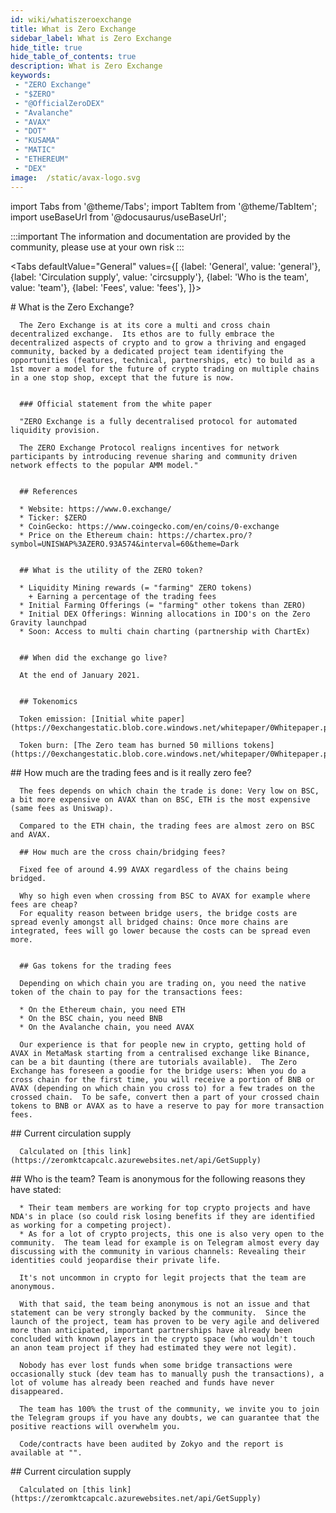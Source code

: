 ```yaml
---
id: wiki/whatiszeroexchange
title: What is Zero Exchange
sidebar_label: What is Zero Exchange
hide_title: true
hide_table_of_contents: true
description: What is Zero Exchange
keywords:
 - "ZERO Exchange"
 - "$ZERO"
 - "@OfficialZeroDEX"
 - "Avalanche"
 - "AVAX"
 - "DOT"
 - "KUSAMA"
 - "MATIC"
 - "ETHEREUM"
 - "DEX"
image:  /static/avax-logo.svg
---
```


import Tabs from '@theme/Tabs';
import TabItem from '@theme/TabItem';
import useBaseUrl from '@docusaurus/useBaseUrl';

:::important
The information and documentation are provided by the community, please use at your own risk
:::


<Tabs
  defaultValue="General"
  values={[
    {label: 'General', value: 'general'},
    {label: 'Circulation supply', value: 'circsupply'},
    {label: 'Who is the team', value: 'team'},
    {label: 'Fees', value: 'fees'},
  ]}>  

  <TabItem value="General">
      # What is the Zero Exchange?

      The Zero Exchange is at its core a multi and cross chain decentralized exchange.  Its ethos are to fully embrace the decentralized aspects of crypto and to grow a thriving and engaged community, backed by a dedicated project team identifying the opportunities (features, technical, partnerships, etc) to build as a 1st mover a model for the future of crypto trading on multiple chains in a one stop shop, except that the future is now.


      ### Official statement from the white paper

      "ZERO Exchange is a fully decentralised protocol for automated liquidity provision.

      The ZERO Exchange Protocol realigns incentives for network participants by introducing revenue sharing and community driven network effects to the popular AMM model."


      ## References

      * Website: https://www.0.exchange/
      * Ticker: $ZERO
      * CoinGecko: https://www.coingecko.com/en/coins/0-exchange
      * Price on the Ethereum chain: https://chartex.pro/?symbol=UNISWAP%3AZERO.93A574&interval=60&theme=Dark


      ## What is the utility of the ZERO token?

      * Liquidity Mining rewards (= "farming" ZERO tokens)
        + Earning a percentage of the trading fees
      * Initial Farming Offerings (= "farming" other tokens than ZERO)
      * Initial DEX Offerings: Winning allocations in IDO's on the Zero Gravity launchpad
      * Soon: Access to multi chain charting (partnership with ChartEx)


      ## When did the exchange go live?

      At the end of January 2021.


      ## Tokenomics

      Token emission: [Initial white paper](https://0exchangestatic.blob.core.windows.net/whitepaper/0Whitepaper.pdf)

      Token burn: [The Zero team has burned 50 millions tokens](https://0exchangestatic.blob.core.windows.net/whitepaper/0Whitepaper.pdf)

  </TabItem>


  <TabItem value="fees">
      ## How much are the trading fees and is it really zero fee?

      The fees depends on which chain the trade is done: Very low on BSC, a bit more expensive on AVAX than on BSC, ETH is the most expensive (same fees as Uniswap).

      Compared to the ETH chain, the trading fees are almost zero on BSC and AVAX.

      ## How much are the cross chain/bridging fees?

      Fixed fee of around 4.99 AVAX regardless of the chains being bridged.

      Why so high even when crossing from BSC to AVAX for example where fees are cheap?
      For equality reason between bridge users, the bridge costs are spread evenly amongst all bridged chains: Once more chains are integrated, fees will go lower because the costs can be spread even more.


      ## Gas tokens for the trading fees

      Depending on which chain you are trading on, you need the native token of the chain to pay for the transactions fees:

      * On the Ethereum chain, you need ETH
      * On the BSC chain, you need BNB
      * On the Avalanche chain, you need AVAX

      Our experience is that for people new in crypto, getting hold of AVAX in MetaMask starting from a centralised exchange like Binance, can be a bit daunting (there are tutorials available).  The Zero Exchange has foreseen a goodie for the bridge users: When you do a cross chain for the first time, you will receive a portion of BNB or AVAX (depending on which chain you cross to) for a few trades on the crossed chain.  To be safe, convert then a part of your crossed chain tokens to BNB or AVAX as to have a reserve to pay for more transaction fees.


  </TabItem>  

  <TabItem value="circsupply">
      ## Current circulation supply

      Calculated on [this link](https://zeromktcapcalc.azurewebsites.net/api/GetSupply)
  </TabItem>  


  <TabItem value="team">
      ## Who is the team?
      Team is anonymous for the following reasons they have stated:

      * Their team members are working for top crypto projects and have NDA's in place (so could risk losing benefits if they are identified as working for a competing project).
      * As for a lot of crypto projects, this one is also very open to the community.  The team lead for example is on Telegram almost every day discussing with the community in various channels: Revealing their identities could jeopardise their private life.

      It's not uncommon in crypto for legit projects that the team are anonymous.

      With that said, the team being anonymous is not an issue and that statement can be very strongly backed by the community.  Since the launch of the project, team has proven to be very agile and delivered more than anticipated, important partnerships have already been concluded with known players in the crypto space (who wouldn't touch an anon team project if they had estimated they were not legit).

      Nobody has ever lost funds when some bridge transactions were occasionally stuck (dev team has to manually push the transactions), a lot of volume has already been reached and funds have never disappeared.   

      The team has 100% the trust of the community, we invite you to join the Telegram groups if you have any doubts, we can guarantee that the positive reactions will overwhelm you.

      Code/contracts have been audited by Zokyo and the report is available at "".
  </TabItem>  

  <TabItem value="circsupply">
      ## Current circulation supply

      Calculated on [this link](https://zeromktcapcalc.azurewebsites.net/api/GetSupply)
  </TabItem>  

</Tabs>
